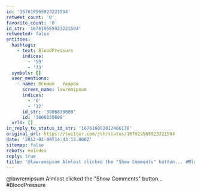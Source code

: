 ```yaml
---
id: '167619565923221504'
retweet_count: '0'
favorite_count: '0'
id_str: '167619565923221504'
retweeted: false
entities:
  hashtags:
    - text: BloodPressure
      indices:
        - '59'
        - '73'
  symbols: []
  user_mentions:
    - name: Всемил   Уваров
      screen_name: lawremipsum
      indices:
        - '0'
        - '12'
      id_str: '3006839609'
      id: '3006839609'
  urls: []
in_reply_to_status_id_str: '167616892012466176'
original_url: https://twitter.com/jth/status/167619565923221504
date: '2012-02-09T14:43:13.000Z'
sitemap: false
robots: noindex
reply: true
title: '@lawremipsum Almlost clicked the "Show Comments" button... #BloodPressure'
---
```


@lawremipsum Almlost clicked the "Show Comments" button... #BloodPressure